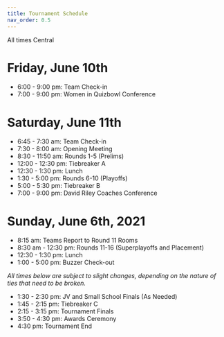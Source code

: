 ```yaml
---
title: Tournament Schedule
nav_order: 0.5
---
```


All times Central

# Friday, June 10th
* 6:00 - 9:00 pm: Team Check-in
* 7:00 - 9:00 pm: Women in Quizbowl Conference

# Saturday, June 11th
* 6:45 - 7:30 am: Team Check-in
* 7:30 - 8:00 am: Opening Meeting
* 8:30 - 11:50 am: Rounds 1-5 (Prelims)
* 12:00 - 12:30 pm: Tiebreaker A
* 12:30 - 1:30 pm: Lunch
* 1:30 - 5:00 pm: Rounds 6-10 (Playoffs)
* 5:00 - 5:30 pm: Tiebreaker B
* 7:00 - 9:00 pm: David Riley Coaches Conference

# Sunday, June 6th, 2021
* 8:15 am: Teams Report to Round 11 Rooms
* 8:30 am - 12:30 pm: Rounds 11-16 (Superplayoffs and Placement)
* 12:30 - 1:30 pm: Lunch
* 1:00 - 5:00 pm: Buzzer Check-out

*All times below are subject to slight changes, depending on the nature of ties that need to be broken.*

* 1:30 - 2:30 pm: JV and Small School Finals (As Needed)
* 1:45 - 2:15 pm: Tiebreaker C
* 2:15 - 3:15 pm: Tournament Finals
* 3:50 - 4:30 pm: Awards Ceremony
* 4:30 pm: Tournament End
